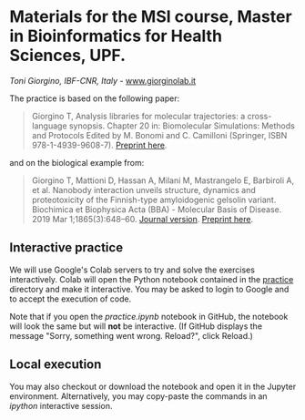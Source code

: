 # Materials for the MSI course, Master in Bioinformatics for Health Sciences, UPF.

*Toni Giorgino, IBF-CNR, Italy* - www.giorginolab.it

The practice is based on the following paper:

> Giorgino T, Analysis libraries for molecular trajectories: a cross-language synopsis. Chapter 20 in:  Biomolecular Simulations: Methods and Protocols Edited by M. Bonomi and C. Camilloni (Springer, ISBN 978-1-4939-9608-7).  [Preprint here](https://github.com/giorginolab/analysis_libraries_chapter/).

and on the biological example from:

> Giorgino T, Mattioni D, Hassan A, Milani M, Mastrangelo E, Barbiroli A, et al. Nanobody interaction unveils structure, dynamics and proteotoxicity of the Finnish-type amyloidogenic gelsolin variant. Biochimica et Biophysica Acta (BBA) - Molecular Basis of Disease. 2019 Mar 1;1865(3):648–60. [Journal version](https://www.sciencedirect.com/science/article/pii/S0925443919300109?via%3Dihub). [Preprint here](https://arxiv.org/abs/1903.07308).

## Interactive practice

We will use Google's Colab servers to try and solve the exercises
interactively. Colab will open the Python notebook contained in the
[practice](practice) directory and make it interactive. You may be
asked to login to Google and to accept the execution of code.

Note that if you open the *practice.ipynb* notebook in GitHub, the
notebook will look the same but will **not** be interactive. (If
GitHub displays the message "Sorry, something went wrong. Reload?",
click Reload.) 

## Local execution

You may also checkout or download the notebook and open it in 
the Jupyter environment. Alternatively, you may copy-paste the
commands in an *ipython* interactive session.


